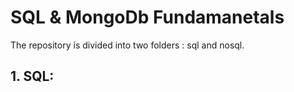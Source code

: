 # SQL & MongoDb Fundamanetals

The repository is divided into two folders : sql and nosql.

## 1. SQL: 
